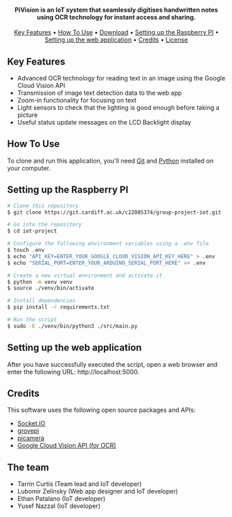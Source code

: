  <h4 align="center">PiVision is an IoT system that seamlessly digitises handwritten notes using OCR technology for instant access and sharing.</h4>

<p align="center">
  <a href="#key-features">Key Features</a> •
  <a href="#how-to-use">How To Use</a> •
  <a href="#download">Download</a> •
  <a href="#setting-up-the-raspberry-pi">Setting up the Raspberry PI</a> •
  <a href="#setting-up-the-web-application">Setting up the web application</a> •
  <a href="#credits">Credits</a> •
  <a href="#license">License</a>
</p>

## Key Features

* Advanced OCR technology for reading text in an image using the Google Cloud Vision API
* Transmission of image text detection data to the web app
* Zoom-in functionality for focusing on text
* Light sensors to check that the lighting is good enough before taking a picture
* Useful status update messages on the LCD Backlight display

## How To Use

To clone and run this application, you'll need [Git](https://git-scm.com) and [Python](https://www.python.org/downloads/) installed on your computer.

## Setting up the Raspberry PI

```bash
# Clone this repository
$ git clone https://git.cardiff.ac.uk/c22085374/group-project-iot.git

# Go into the repository
$ cd iot-project

# Configure the following environment variables using a .env file
$ touch .env
$ echo "API_KEY=ENTER_YOUR_GOOGLE_CLOUD_VISION_API_KEY_HERE" > .env
$ echo "SERIAL_PORT=ENTER_YOUR_ARDUINO_SERIAL_PORT_HERE" >> .env

# Create a new virtual environment and activate it
$ python -m venv venv
$ source ./venv/bin/activate

# Install dependencies
$ pip install -r requirements.txt

# Run the script
$ sudo -E ./venv/bin/python3 ./src/main.py
```

## Setting up the web application

After you have successfully executed the script, open a web browser and enter the following URL: http://localhost:5000.

## Credits

This software uses the following open source packages and APIs:

- [Socket.IO](https://socket.io/)
- [grovepi](https://pypi.org/project/grovepi/)
- [picamera](https://picamera.readthedocs.io/en/release-1.13/)
- [Google Cloud Vision API (for OCR)](https://cloud.google.com/vision/docs)

## The team

* Tarrin Curtis (Team lead and IoT developer)
* Lubomir Zelinsky (Web app designer and IoT developer)
* Ethan Patalano (IoT developer)
* Yusef Nazzal (IoT developer)
